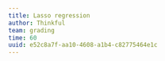 ```yaml
---
title: Lasso regression
author: Thinkful
team: grading
time: 60
uuid: e52c8a7f-aa10-4608-a1b4-c82775464e1c
---
```


<jupyter notebook-name="lasso_regression" course-code="DSBC" />
    